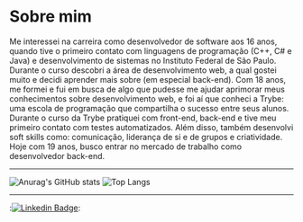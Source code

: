 # Sobre mim

  Me interessei na carreira como desenvolvedor de software aos 16 anos, quando tive o primeiro contato com linguagens de programação (C++, C# e Java) e desenvolvimento de sistemas no Instituto Federal de São Paulo. <br/>
  Durante o curso descobri a área de desenvolvimento web, a qual gostei muito e decidi aprender mais sobre (em especial back-end). Com 18 anos, me formei e fui em busca de algo que pudesse me ajudar aprimorar meus conhecimentos sobre desenvolvimento web, e foi aí que conheci a Trybe: uma escola de programação que compartilha o sucesso entre seus alunos. <br/>
  Durante o curso da Trybe pratiquei com front-end, back-end e tive meu primeiro contato com testes automatizados. Além disso, também desenvolvi soft skills como: comunicação, liderança de si e de grupos e criatividade. Hoje com 19 anos, busco entrar no mercado de trabalho como desenvolvedor back-end. <br/>
  
  ---
  
   ![Anurag's GitHub stats](https://github-readme-stats.vercel.app/api?username=FabioAdrianoSilveira&show_icons=true&theme=tokyonight)
   ![Top Langs](https://github-readme-stats.vercel.app/api/top-langs/?username=FabioAdrianoSilveira&theme=tokyonight)
  
   ---
  :[![Linkedin Badge](https://img.shields.io/badge/-FabioAdrianoSilveira-blue?style=flat-square&logo=Linkedin&logoColor=white&link=https://https://www.linkedin.com/in/fabio-adriano-silveira/)](https://www.linkedin.com/in/fabio-adriano-silveira/):
